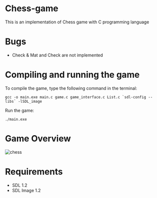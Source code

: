 # Chess-game
This is an implementation of Chess game with C programming language

# Bugs
- Check & Mat and Check are not implemented

# Compiling and running the game 
To compile the game, type the following command in the terminal: 

``` gcc -o main.exe main.c game.c game_interface.c List.c `sdl-config --libs` -lSDL_image ```

Run the game: 

```./main.exe ```
# Game Overview
![chess](https://user-images.githubusercontent.com/24523745/89719563-89adb680-d9c1-11ea-87c3-007a2caa8692.png)

# Requirements
- SDL 1.2
- SDL Image 1.2
